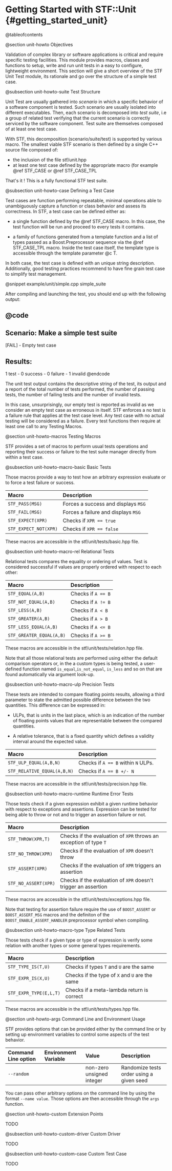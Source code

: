Getting Started with STF::Unit  {#getting_started_unit}
=================================

@tableofcontents

@section unit-howto Objectives

Validation of complex library or software applications is critical and require specific testing
facilities. This module provides macros, classes and functions to setup, write and run unit tests
in a easy to configure, lightweight environment. This section will give a short overview of the
STF Unit Test module, its rationale and go over the structure of a simple test case.

@subsection unit-howto-suite Test Structure

Unit Test are usually gathered into *scenario* in which a specific behavior of a software
component is tested. Such scenario are usually isolated into different executables.
Then, each scenario is decomposed into *test suite*, i.e a group of related test verifying that
the current scenario is correctly serviced by the software component. Test suite are themselves
composed of at least one test case.

With STF, this decomposition (scenario/suite/test) is supported by various macro. The smallest
viable STF scenario is then defined by a single C++ source file composed of:

  * the inclusion of the file stf/unit.hpp
  * at least one test case defined by the appropriate macro (for example @ref STF_CASE
  or @ref STF_CASE_TPL

That's it ! This is a fully functional STF test suite.

@subsection unit-howto-case Defining a Test Case

Test cases are function performing repeatable, minimal operations able to unambiguously
capture a function or class behavior and assess its correctness.
In STF, a test case can be defined either as:

  * a single function defined by the @ref STF_CASE macro. In this case, the test
  function will be run and proceed to every tests it contains.

  * a family of functions generated from a template function and a list of types passed
  as a Boost.Preprocessor sequence via the @ref STF_CASE_TPL macro. Inside the test case
  itself, the template type is accessible through the template parameter @c T.

In both case, the test case is defined with an unique string description. Additionally, good
testing practices recommend to have fine grain test case to simplify test management.

@snippet example/unit/simple.cpp simple_suite

After compiling and launching the test, you should end up with the following output:

@code
--------------------------------------------------------------------------------
Scenario: Make a simple test suite
--------------------------------------------------------------------------------
[FAIL] - Empty test case

Results:
--------------------------------------------------------------------------------
1 test - 0 success - 0 failure - 1 invalid
@endcode

The unit test output contains the descriptive string of the test, its output and a
report of the total number of tests performed, the number of passing tests, the number
of failing tests and the number of invalid tests.

In this case, unsurprisingly, our empty test is reported as invalid as we consider an empty test
case as erroneous in itself. STF enforces a no test is a failure rule that applies at the test
case level. Any test case with no actual testing will be considered as a failure. Every test
functions then require at least one call to any Testing Macros.

@section unit-howto-macros Testing Macros

STF provides a set of macros to perform usual tests operations and reporting their success or failure to the test suite manager directly from within a test case.

@subsection unit-howto-macro-basic Basic Tests

Those macros provide a way to test how an arbitrary expression evaluate or to force a test
failure or success.

Macro                     | Description
:------------------------ | :-----------------------------------
`STF_PASS(MSG)`        | Forces a success and displays  `MSG`
`STF_FAIL(MSG)`        | Forces a failure and displays  `MSG`
`STF_EXPECT(XPR)`      | Checks if `XPR == true`
`STF_EXPECT_NOT(XPR)`  | Checks if `XPR == false`

These macros are accessible in the stf/unit/tests/basic.hpp file.

@subsection unit-howto-macro-rel Relational Tests

Relational tests compares the equality or ordering of values. Test is considered
successful if values are properly ordered with respect to each other:

Macro                       | Description
:-------------------------- | :-----------------
`STF_EQUAL(A,B)`         | Checks if `A == B`
`STF_NOT_EQUAL(A,B)`     | Checks if `A != B`
`STF_LESS(A,B)`          | Checks if `A < B`
`STF_GREATER(A,B)`       | Checks if `A > B`
`STF_LESS_EQUAL(A,B)`    | Checks if `A <= B`
`STF_GREATER_EQUAL(A,B)` | Checks if `A >= B`

These macros are accessible in the stf/unit/tests/relation.hpp file.

Note that all those relational tests are performed using either the default comparison operators
or, in the a custom types is being tested, a user-defined function named `is_equal`,`is_not_equal`,
`is_less` and so on that are found automatically via argument look-up.

@subsection unit-howto-macro-ulp Precision Tests

These tests are intended to compare floating points results, allowing a third parameter to
state the admitted possible difference between the two quantities. This difference can be expressed
in:

  * ULPs, that is units in the last place, which is an indication of the number of floating
  points values that are representable between the compared quantities.

  * A relative tolerance, that is a fixed quantity which defines a validity interval around the
  expected value.

Macro                           | Description
:------------------------------ | :----------------------------------
`STF_ULP_EQUAL(A,B,N)`       | Checks if `A == B` within `N` ULPs.
`STF_RELATIVE_EQUAL(A,B,N)`  | Checks if `A == B +/- N`

These macros are accessible in the stf/unit/tests/precision.hpp file.

@subsection unit-howto-macro-runtime Runtime Error Tests

Those tests check if a given expression exhibit a given runtime behavior with respect
to exceptions and assertions. Expression can be tested for being able to throw or not
and to trigger an assertion failure or not.

Macro                   | Description
:---------------------- | :----------------------------------------------------------------
`STF_THROW(XPR,T)`   | Checks if the evaluation of `XPR` throws an exception of type `T`
`STF_NO_THROW(XPR)`  | Checks if the evaluation of `XPR` doesn't throw
`STF_ASSERT(XPR)`    | Checks if the evaluation of `XPR` triggers an assertion
`STF_NO_ASSERT(XPR)` | Checks if the evaluation of `XPR` doesn't trigger an assertion

These macros are accessible in the stf/unit/tests/exceptions.hpp file.

Note that testing for assertion failure require the use of `BOOST_ASSERT` or `BOOST_ASSERT_MSG` macros
and the definiton of the `BOOST_ENABLE_ASSERT_HANDLER` preprocessor symbol when compiling.

@subsection unit-howto-macro-type Type Related Tests

Those tests check if a given type or type of expression is verify some relation with another types
or some general types requirements.

Macro                     | Description
:------------------------ | :---------------------------------------
`STF_TYPE_IS(T,U)`     | Checks if types `T` and `U` are the same
`STF_EXPR_IS(X,U)`     | Checks if the type of `X` and `U` are the same
`STF_EXPR_TYPE(E,L,T)` | Checks if a meta-lambda return is correct

These macros are accessible in the stf/unit/tests/types.hpp file.

@section unit-howto-args Command Line and Environment Usage

STF provides options that can be provided either by the command line or by setting up
environment variables to control some aspects of the test behavior.

Command Line option       | Environment Variable | Value  | Description
:------------------------ | :------------------- | :------| :-----------------------------------
`--random`                | | non-zero unsigned integer | Randomize tests order using a given seed

You can pass other arbitrary options on the command line by using the format `--name value`.
Those options are then accessible through the `args` function.

@section unit-howto-custom Extension Points

TODO

@subsection unit-howto-custom-driver Custom Driver

TODO

@subsection unit-howto-custom-case Custom Test Case

TODO

